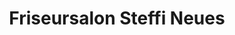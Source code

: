 ---
title: "Friseursalon Steffi Neues"
url: /steinbach-hallenberg/friseursalon-steffi-neues/
shop: Friseur
---